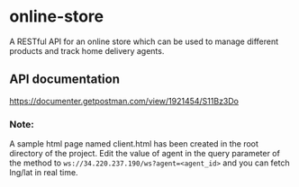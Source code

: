 # online-store

A RESTful API for an online store which can be used to manage different products and track home delivery agents.

## API documentation
https://documenter.getpostman.com/view/1921454/S11Bz3Do

### Note:
A sample html page named client.html has been created in the root directory of the project. Edit the value of agent in the query parameter of the method to `ws://34.220.237.190/ws?agent=<agent_id>` and you can fetch lng/lat in real time. 
